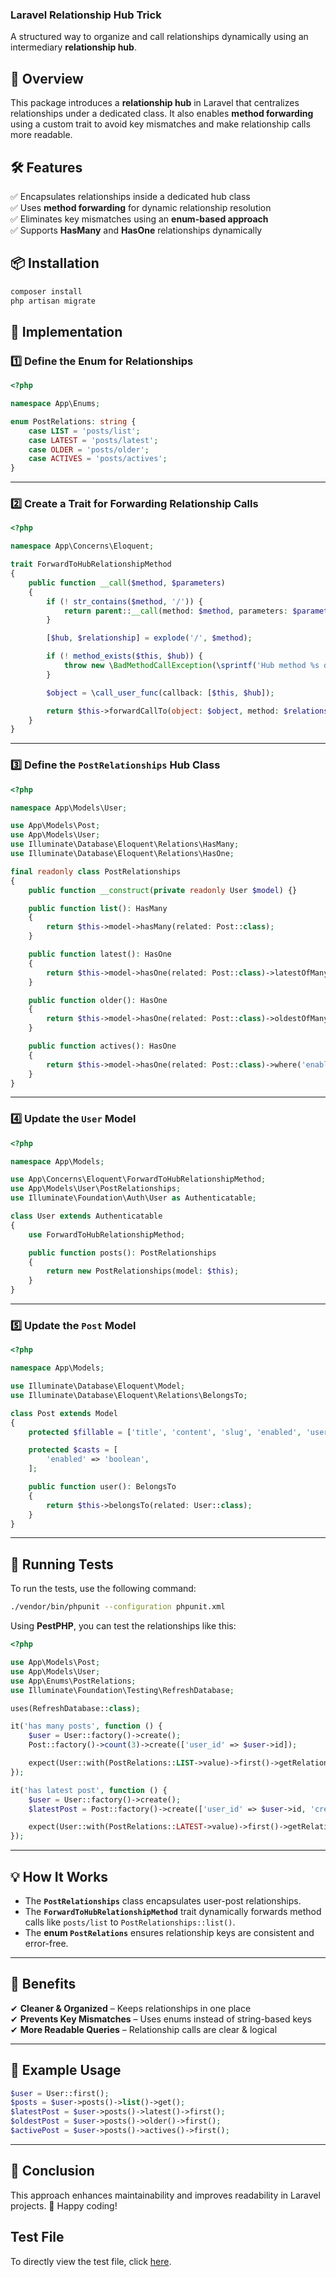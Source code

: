 ### **Laravel Relationship Hub Trick**
A structured way to organize and call relationships dynamically using an intermediary **relationship hub**.

## **🚀 Overview**
This package introduces a **relationship hub** in Laravel that centralizes relationships under a dedicated class. It also enables **method forwarding** using a custom trait to avoid key mismatches and make relationship calls more readable.

## **🛠 Features**
✅ Encapsulates relationships inside a dedicated hub class  
✅ Uses **method forwarding** for dynamic relationship resolution  
✅ Eliminates key mismatches using an **enum-based approach**  
✅ Supports **HasMany** and **HasOne** relationships dynamically  

## **📦 Installation**
```bash
composer install
php artisan migrate
```

## **🔧 Implementation**
### **1️⃣ Define the Enum for Relationships**
```php
<?php

namespace App\Enums;

enum PostRelations: string {
    case LIST = 'posts/list';
    case LATEST = 'posts/latest';
    case OLDER = 'posts/older';
    case ACTIVES = 'posts/actives';
}
```

---

### **2️⃣ Create a Trait for Forwarding Relationship Calls**
```php
<?php

namespace App\Concerns\Eloquent;

trait ForwardToHubRelationshipMethod
{
    public function __call($method, $parameters)
    {
        if (! str_contains($method, '/')) {
            return parent::__call(method: $method, parameters: $parameters);
        }

        [$hub, $relationship] = explode('/', $method);

        if (! method_exists($this, $hub)) {
            throw new \BadMethodCallException(\sprintf('Hub method %s does not exist', $hub));
        }

        $object = \call_user_func(callback: [$this, $hub]);

        return $this->forwardCallTo(object: $object, method: $relationship, parameters: $parameters);
    }
}
```

---

### **3️⃣ Define the `PostRelationships` Hub Class**
```php
<?php

namespace App\Models\User;

use App\Models\Post;
use App\Models\User;
use Illuminate\Database\Eloquent\Relations\HasMany;
use Illuminate\Database\Eloquent\Relations\HasOne;

final readonly class PostRelationships
{
    public function __construct(private readonly User $model) {}

    public function list(): HasMany
    {
        return $this->model->hasMany(related: Post::class);
    }

    public function latest(): HasOne
    {
        return $this->model->hasOne(related: Post::class)->latestOfMany();
    }

    public function older(): HasOne
    {
        return $this->model->hasOne(related: Post::class)->oldestOfMany();
    }

    public function actives(): HasOne
    {
        return $this->model->hasOne(related: Post::class)->where('enabled', true);
    }
}
```

---

### **4️⃣ Update the `User` Model**
```php
<?php

namespace App\Models;

use App\Concerns\Eloquent\ForwardToHubRelationshipMethod;
use App\Models\User\PostRelationships;
use Illuminate\Foundation\Auth\User as Authenticatable;

class User extends Authenticatable
{
    use ForwardToHubRelationshipMethod;

    public function posts(): PostRelationships
    {
        return new PostRelationships(model: $this);
    }
}
```

---

### **5️⃣ Update the `Post` Model**
```php
<?php

namespace App\Models;

use Illuminate\Database\Eloquent\Model;
use Illuminate\Database\Eloquent\Relations\BelongsTo;

class Post extends Model
{
    protected $fillable = ['title', 'content', 'slug', 'enabled', 'user_id'];

    protected $casts = [
        'enabled' => 'boolean',
    ];

    public function user(): BelongsTo
    {
        return $this->belongsTo(related: User::class);
    }
}
```

---

## **🧪 Running Tests**

To run the tests, use the following command:

```bash
./vendor/bin/phpunit --configuration phpunit.xml
```

Using **PestPHP**, you can test the relationships like this:

```php
<?php

use App\Models\Post;
use App\Models\User;
use App\Enums\PostRelations;
use Illuminate\Foundation\Testing\RefreshDatabase;

uses(RefreshDatabase::class);

it('has many posts', function () {
    $user = User::factory()->create();
    Post::factory()->count(3)->create(['user_id' => $user->id]);

    expect(User::with(PostRelations::LIST->value)->first()->getRelation(PostRelations::LIST->value))->toHaveCount(3);
});

it('has latest post', function () {
    $user = User::factory()->create();
    $latestPost = Post::factory()->create(['user_id' => $user->id, 'created_at' => now()]);

    expect(User::with(PostRelations::LATEST->value)->first()->getRelation(PostRelations::LATEST->value))->toBeInstanceOf(Post::class);
});
```

---

## **💡 How It Works**
- The **`PostRelationships`** class encapsulates user-post relationships.
- The **`ForwardToHubRelationshipMethod`** trait dynamically forwards method calls like `posts/list` to `PostRelationships::list()`.
- The **enum `PostRelations`** ensures relationship keys are consistent and error-free.

---

## **🎯 Benefits**
✔ **Cleaner & Organized** – Keeps relationships in one place  
✔ **Prevents Key Mismatches** – Uses enums instead of string-based keys  
✔ **More Readable Queries** – Relationship calls are clear & logical  

---

## **📜 Example Usage**
```php
$user = User::first();
$posts = $user->posts()->list()->get();
$latestPost = $user->posts()->latest()->first();
$oldestPost = $user->posts()->older()->first();
$activePost = $user->posts()->actives()->first();
```

---

## **🎉 Conclusion**
This approach enhances maintainability and improves readability in Laravel projects. 🚀 Happy coding!
    
## Test File

To directly view the test file, click [here](https://github.com/LLyamk3i/laravel-relation-hup/blob/main/tests/Feature/UserTest.php).
